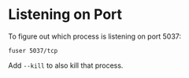 Listening on Port
=================

To figure out which process is listening on port 5037:

    fuser 5037/tcp

Add `--kill` to also kill that process.
